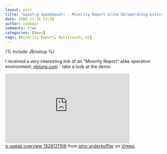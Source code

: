 ```yaml
---
layout: post
title: "&quot;g-speak&quot; - Minority Report alike UI/operating environment"
date: 2008-11-26 13:58
author: codemin
comments: true
categories: [News]
tags: [Minority Report, Multitouch, UI]
---
```

{% include JB/setup %}
<p>I received a very interesting link of an &quot;Minority Report&quot; alike operation environment: <a target="_blank" href="http://oblong.com/">oblong.com</a> - take a look at the demo:</p>  <p><embed height="225" type="application/x-shockwave-flash" width="400" src="http://vimeo.com/moogaloop.swf?clip_id=2229299&amp;server=vimeo.com&amp;show_title=1&amp;show_byline=1&amp;show_portrait=0&amp;color=&amp;fullscreen=1" allowfullscreen="true" allowscriptaccess="always" />     <br /><a href="http://vimeo.com/2229299">g-speak overview 1828121108</a> from <a href="http://vimeo.com/user922585">john underkoffler</a> on <a href="http://vimeo.com">Vimeo</a>. </p>
